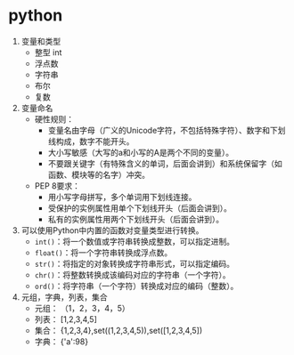 # python

1. 变量和类型
   - 整型 int
   - 浮点数
   - 字符串
   - 布尔
   - 复数
2. 变量命名
   - 硬性规则：
     - 变量名由字母（广义的Unicode字符，不包括特殊字符）、数字和下划线构成，数字不能开头。
     - 大小写敏感（大写的a和小写的A是两个不同的变量）。
     - 不要跟关键字（有特殊含义的单词，后面会讲到）和系统保留字（如函数、模块等的名字）冲突。
   - PEP 8要求：
     - 用小写字母拼写，多个单词用下划线连接。
     - 受保护的实例属性用单个下划线开头（后面会讲到）。
     - 私有的实例属性用两个下划线开头（后面会讲到）。
3. 可以使用Python中内置的函数对变量类型进行转换。
   - `int()`：将一个数值或字符串转换成整数，可以指定进制。
   - `float()`：将一个字符串转换成浮点数。
   - `str()`：将指定的对象转换成字符串形式，可以指定编码。
   - `chr()`：将整数转换成该编码对应的字符串（一个字符）。
   - `ord()`：将字符串（一个字符）转换成对应的编码（整数）。
4. 元组，字典，列表，集合
   - 元组： （1，2，3，4，5）
   - 列表： [1,2,3,4,5]
   - 集合： {1,2,3,4},set((1,2,3,4,5)),set([1,2,3,4,5])
   - 字典： {'a':98}

